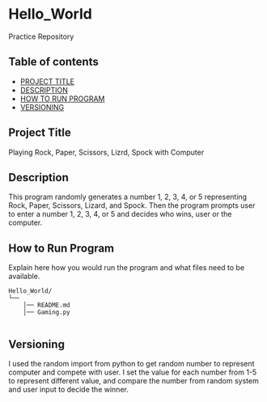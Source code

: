 # Hello_World
Practice Repository


## Table of contents

- [PROJECT TITLE](#Project-Title)
- [DESCRIPTION](#Description)
- [HOW TO RUN PROGRAM](#How-to-run-program)
- [VERSIONING](#versioning)

## Project Title

Playing Rock, Paper, Scissors, Lizrd, Spock with Computer

## Description

This program randomly generates a number 1, 2, 3, 4, or 5 representing Rock, Paper, Scissors, Lizard, and Spock. Then the program prompts user to enter a number 1, 2, 3, 4, or 5 and decides who wins, user or the computer.

## How to Run Program 

Explain here how you would run the program and what files need to be available. 
```text
Hello_World/
└── 
    │── README.md
    │── Gaming.py
   
```

## Versioning

I used the random import from python to get random number to represent computer and compete with user. I set the value for each number from 1-5 to represent different value, and compare the number from random system and user input to decide the winner. 
